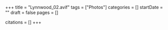 +++
title = "Lynnwood_02.avif"
tags = ["Photos"]
categories = []
startDate = ""
draft = false
pages = []

citations = []
+++
